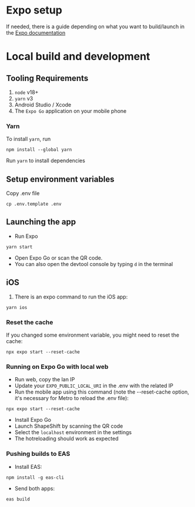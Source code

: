 # Expo setup 
If needed, there is a guide depending on what you want to build/launch in the [Expo documentation](https://docs.expo.dev/get-started/set-up-your-environment/)

# Local build and development
## Tooling Requirements
1. `node` v18+
2. `yarn` v3
3. Android Studio / Xcode
3. The `Expo Go` application on your mobile phone

### Yarn
To install `yarn`, run
```shell
npm install --global yarn
```

Run `yarn` to install dependencies

## Setup environment variables

Copy .env file
```
cp .env.template .env
```

## Launching the app

- Run Expo 
```
yarn start
```
- Open Expo Go or scan the QR code.
- You can also open the devtool console by typing `d` in the terminal

## iOS
1. There is an expo command to run the iOS app:
```
yarn ios
```

### Reset the cache
If you changed some environment variable, you might need to reset the cache:

```
npx expo start --reset-cache
```

### Running on Expo Go with local web
- Run web, copy the lan IP
- Update your `EXPO_PUBLIC_LOCAL_URI` in the .env with the related IP
- Run the mobile app using this command (note the --reset-cache option, it's necessary for Metro to reload the .env file):
```
npx expo start --reset-cache
```
- Install Expo Go
- Launch ShapeShift by scanning the QR code
- Select the `localhost` environment in the settings
- The hotreloading should work as expected

### Pushing builds to EAS
- Install EAS:
```shell
npm install -g eas-cli
```
- Send both apps:
```shell
eas build
```
